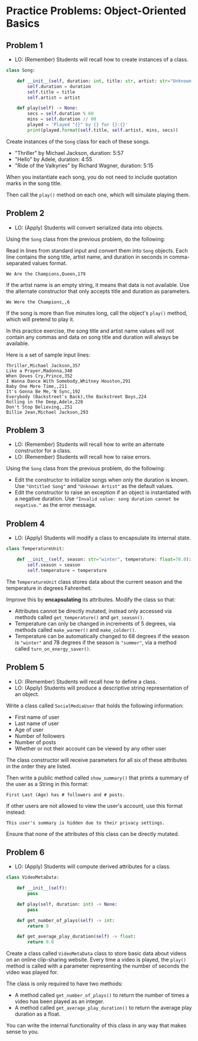 # Practice Problems: Object-Oriented Basics

## Problem 1

- LO: (Remember) Students will recall how to create instances of a class.

```python
class Song:

    def __init__(self, duration: int, title: str, artist: str="Unknown Artist"):
        self.duration = duration
        self.title = title
        self.artist = artist

    def play(self) -> None:
        secs = self.duration % 60
        mins = self.duration // 60
        played = 'Played "{}" by {} for {}:{}'
        print(played.format(self.title, self.artist, mins, secs))
```

Create instances of the `Song` class for each of these songs.

- "Thriller" by Michael Jackson, duration: 5:57
- "Hello" by Adele, duration: 4:55
- "Ride of the Valkyries" by Richard Wagner, duration: 5:15

When you instantiate each song, you do not need to include quotation marks in the song title.

Then call the `play()` method on each one, which will simulate playing them.

## Problem 2

- LO: (Apply) Students will convert serialized data into objects.

Using the `Song` class from the previous problem, do the following:

Read in lines from standard input and convert them into `Song` objects. Each line contains the song title, artist name, and duration in seconds in comma-separated values format.

```
We Are the Champions,Queen,179
```

If the artist name is an empty string, it means that data is not available. Use the alternate constructor that only accepts title and duration as parameters.

```
We Were the Champions,,6
```

If the song is more than five minutes long, call the object's `play()` method, which will pretend to play it.

In this practice exercise, the song title and artist name values will not contain any commas and data on song title and duration will always be available.

Here is a set of sample input lines:

```
Thriller,Michael Jackson,357
Like a Prayer,Madonna,340
When Doves Cry,Prince,352
I Wanna Dance With Somebody,Whitney Houston,291
Baby One More Time,,211
It's Gonna Be Me,'N Sync,192
Everybody (Backstreet's Back),the Backstreet Boys,224
Rolling in the Deep,Adele,228
Don't Stop Believing,,251
Billie Jean,Michael Jackson,293
```

## Problem 3

- LO: (Remember) Students will recall how to write an alternate constructor for a class.
- LO: (Remember) Students will recall how to raise errors.

Using the `Song` class from the previous problem, do the following:

- Edit the constructor to initialize songs when only the duration is known. Use `"Untitled Song"` and `"Unknown Artist"` as the default values.
- Edit the constructor to raise an exception if an object is instantiated with a negative duration. Use `"Invalid value: song duration cannot be negative."` as the error message.

## Problem 4

- LO: (Apply) Students will modify a class to encapsulate its internal state.

```python
class TemperatureUnit:

    def __init__(self, season: str="winter", temperature: float=70.0):
        self.season = season
        self.temperature = temperature
```

The `TemperatureUnit` class stores data about the current season and the temperature in degrees Fahrenheit.

Improve this by **encapsulating** its attributes. Modify the class so that:

- Attributes cannot be directly mutated, instead only accessed via methods called `get_temperature()` and `get_season()`.
- Temperature can only be changed in increments of 5 degrees, via methods called `make_warmer()` and `make_colder()`.
- Temperature can be automatically changed to 68 degrees if the season is `"winter"` and 78 degrees if the season is `"summer"`, via a method called `turn_on_energy_saver()`.

## Problem 5

- LO: (Remember) Students will recall how to define a class.
- LO: (Apply) Students will produce a descriptive string representation of an object.

Write a class called `SocialMediaUser` that holds the following information:

- First name of user
- Last name of user
- Age of user
- Number of followers
- Number of posts
- Whether or not their account can be viewed by any other user

The class constructor will receive parameters for all six of these attributes in the order they are listed.

Then write a public method called `show_summary()` that prints a summary of the user as a String in this format:

```
First Last (Age) has # followers and # posts.
```

If other users are not allowed to view the user's account, use this format instead:

```
This user's summary is hidden due to their privacy settings.
```

Ensure that none of the attributes of this class can be directly mutated.

## Problem 6

- LO: (Apply) Students will compute derived attributes for a class.

```python
class VideoMetaData:

    def __init__(self):
        pass

    def play(self, duration: int) -> None:
        pass

    def get_number_of_plays(self) -> int:
        return 0

    def get_average_play_duration(self) -> float:
        return 0.0
```

Create a class called `VideoMetaData` class to store basic data about videos on an online clip-sharing website. Every time a video is played, the `play()` method is called with a parameter representing the number of seconds the video was played for.

The class is only required to have two methods:

- A method called `get_number_of_plays()` to return the number of times a video has been played as an integer.
- A method called `get_average_play_duration()` to return the average play duration as a float.

You can write the internal functionality of this class in any way that makes sense to you.
